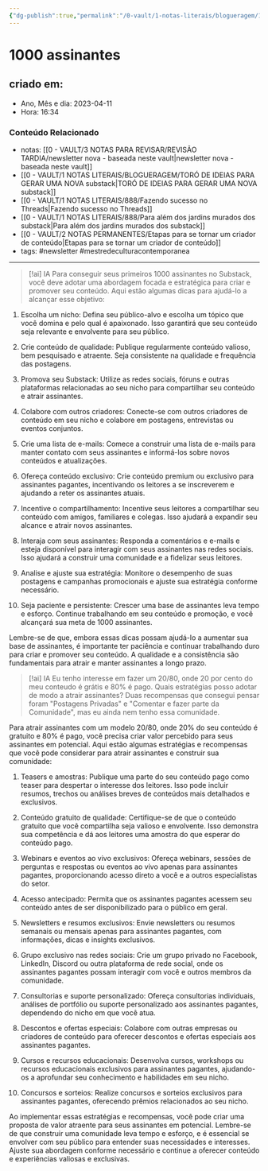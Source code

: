 ```yaml
---
{"dg-publish":true,"permalink":"/0-vault/1-notas-literais/blogueragem/1000-assinantes/","tags":["newsletter","mestredeculturacontemporanea"],"dgHomeLink":true,"dgShowLocalGraph":true,"dgShowFileTree":true,"dgEnableSearch":true}
---
```


# 1000 assinantes

## criado em: 
-  Ano, Mês e dia: 2023-04-11
- Hora: 16:34

### Conteúdo Relacionado
- notas: [[0 - VAULT/3 NOTAS PARA REVISAR/REVISÃO TARDIA/newsletter nova - baseada neste vault\|newsletter nova - baseada neste vault]]
- [[0 - VAULT/1 NOTAS LITERAIS/BLOGUERAGEM/TORÓ DE IDEIAS PARA GERAR UMA NOVA substack\|TORÓ DE IDEIAS PARA GERAR UMA NOVA substack]]
- [[0 - VAULT/1 NOTAS LITERAIS/888/Fazendo sucesso no Threads\|Fazendo sucesso no Threads]]
- [[0 - VAULT/1 NOTAS LITERAIS/888/Para além dos jardins  murados dos substack\|Para além dos jardins  murados dos substack]]
- [[0 - VAULT/2 NOTAS PERMANENTES/Etapas para se tornar um criador de conteúdo\|Etapas para se tornar um criador de conteúdo]]
- tags: #newsletter #mestredeculturacontemporanea 
---

> [!ai] IA
> Para conseguir seus primeiros 1000 assinantes no Substack, você deve adotar uma abordagem focada e estratégica para criar e promover seu conteúdo. Aqui estão algumas dicas para ajudá-lo a alcançar esse objetivo:

1.  Escolha um nicho: Defina seu público-alvo e escolha um tópico que você domina e pelo qual é apaixonado. Isso garantirá que seu conteúdo seja relevante e envolvente para seu público.
    
2.  Crie conteúdo de qualidade: Publique regularmente conteúdo valioso, bem pesquisado e atraente. Seja consistente na qualidade e frequência das postagens.
    
3.  Promova seu Substack: Utilize as redes sociais, fóruns e outras plataformas relacionadas ao seu nicho para compartilhar seu conteúdo e atrair assinantes.
    
4.  Colabore com outros criadores: Conecte-se com outros criadores de conteúdo em seu nicho e colabore em postagens, entrevistas ou eventos conjuntos.
    
5.  Crie uma lista de e-mails: Comece a construir uma lista de e-mails para manter contato com seus assinantes e informá-los sobre novos conteúdos e atualizações.
    
6.  Ofereça conteúdo exclusivo: Crie conteúdo premium ou exclusivo para assinantes pagantes, incentivando os leitores a se inscreverem e ajudando a reter os assinantes atuais.
    
7.  Incentive o compartilhamento: Incentive seus leitores a compartilhar seu conteúdo com amigos, familiares e colegas. Isso ajudará a expandir seu alcance e atrair novos assinantes.
    
8.  Interaja com seus assinantes: Responda a comentários e e-mails e esteja disponível para interagir com seus assinantes nas redes sociais. Isso ajudará a construir uma comunidade e a fidelizar seus leitores.
    
9.  Analise e ajuste sua estratégia: Monitore o desempenho de suas postagens e campanhas promocionais e ajuste sua estratégia conforme necessário.
    
10.  Seja paciente e persistente: Crescer uma base de assinantes leva tempo e esforço. Continue trabalhando em seu conteúdo e promoção, e você alcançará sua meta de 1000 assinantes.
    

Lembre-se de que, embora essas dicas possam ajudá-lo a aumentar sua base de assinantes, é importante ter paciência e continuar trabalhando duro para criar e promover seu conteúdo. A qualidade e a consistência são fundamentais para atrair e manter assinantes a longo prazo.


> [!ai] IA
> Eu tenho interesse em fazer um 20/80, onde 20 por cento do meu conteudo é grátis e 80% é pago. Quais estratégias posso adotar de modo a atrair assinantes? Duas recompensas que consegui pensar foram "Postagens Privadas" e "Comentar e fazer parte da Comunidade", mas eu ainda nem tenho essa comunidade.

Para atrair assinantes com um modelo 20/80, onde 20% do seu conteúdo é gratuito e 80% é pago, você precisa criar valor percebido para seus assinantes em potencial. Aqui estão algumas estratégias e recompensas que você pode considerar para atrair assinantes e construir sua comunidade:

1.  Teasers e amostras: Publique uma parte do seu conteúdo pago como teaser para despertar o interesse dos leitores. Isso pode incluir resumos, trechos ou análises breves de conteúdos mais detalhados e exclusivos.
    
2.  Conteúdo gratuito de qualidade: Certifique-se de que o conteúdo gratuito que você compartilha seja valioso e envolvente. Isso demonstra sua competência e dá aos leitores uma amostra do que esperar do conteúdo pago.
    
3.  Webinars e eventos ao vivo exclusivos: Ofereça webinars, sessões de perguntas e respostas ou eventos ao vivo apenas para assinantes pagantes, proporcionando acesso direto a você e a outros especialistas do setor.
    
4.  Acesso antecipado: Permita que os assinantes pagantes acessem seu conteúdo antes de ser disponibilizado para o público em geral.
    
5.  Newsletters e resumos exclusivos: Envie newsletters ou resumos semanais ou mensais apenas para assinantes pagantes, com informações, dicas e insights exclusivos.
    
6.  Grupo exclusivo nas redes sociais: Crie um grupo privado no Facebook, LinkedIn, Discord ou outra plataforma de rede social, onde os assinantes pagantes possam interagir com você e outros membros da comunidade.
    
7.  Consultorias e suporte personalizado: Ofereça consultorias individuais, análises de portfólio ou suporte personalizado aos assinantes pagantes, dependendo do nicho em que você atua.
    
8.  Descontos e ofertas especiais: Colabore com outras empresas ou criadores de conteúdo para oferecer descontos e ofertas especiais aos assinantes pagantes.
    
9.  Cursos e recursos educacionais: Desenvolva cursos, workshops ou recursos educacionais exclusivos para assinantes pagantes, ajudando-os a aprofundar seu conhecimento e habilidades em seu nicho.
    
10.  Concursos e sorteios: Realize concursos e sorteios exclusivos para assinantes pagantes, oferecendo prêmios relacionados ao seu nicho.
    

Ao implementar essas estratégias e recompensas, você pode criar uma proposta de valor atraente para seus assinantes em potencial. Lembre-se de que construir uma comunidade leva tempo e esforço, e é essencial se envolver com seu público para entender suas necessidades e interesses. Ajuste sua abordagem conforme necessário e continue a oferecer conteúdo e experiências valiosas e exclusivas.